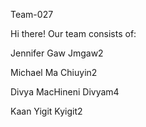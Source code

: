 Team-027

Hi there!
Our team consists of:

Jennifer Gaw     Jmgaw2

Michael Ma       Chiuyin2

Divya MacHineni  Divyam4

Kaan Yigit        Kyigit2
